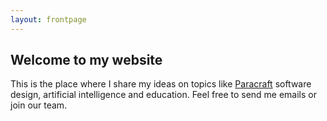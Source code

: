 ```yaml
---
layout: frontpage
---
```


## Welcome to my website

This is the place where I share my ideas on topics like [Paracraft](http://www.paracraft.cn) software design, artificial intelligence and education.
Feel free to send me emails or join our team.
